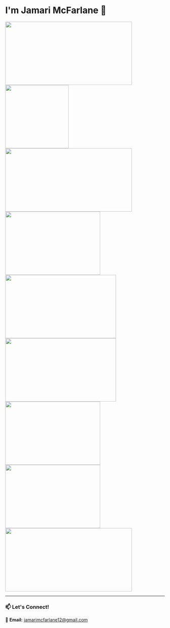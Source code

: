 # I'm Jamari McFarlane 👋  


<img src="https://github.com/user-attachments/assets/24496101-4be9-4552-b764-dc73d963f02a" width="400" height="200">
<img src="https://github.com/user-attachments/assets/8c22554b-a833-461a-bb4f-8f41add0b42c" width="200" height="200">
<img src="https://github.com/user-attachments/assets/652de196-f445-43f7-9350-24799d8dbb2c" width="400" height="200">
<img src="https://github.com/user-attachments/assets/56b2767a-7de0-40ee-b7e1-9fb04be78575" width="300" height="200">
<img src="https://github.com/user-attachments/assets/b1ea0f0a-78c5-4d45-b744-1cc94852a74b" width="350" height="200">
<img src="https://github.com/user-attachments/assets/d7fc86ff-3424-4ea1-8faa-dd38c8b97257" width="350" height="200">
<img src="https://github.com/user-attachments/assets/f5dace10-d894-4c0a-80ed-9753e67a9d0f" width="300" height="200">
<img src="https://github.com/user-attachments/assets/2214f70f-8b6c-4835-9dfa-e8202c9c52f8" width="300" height="200">
<img src="https://github.com/user-attachments/assets/e7484d76-ec98-46d6-b428-9af6d860c151" width="400" height="200">










---

### 📫 **Let's Connect!**  
📧 **Email:** jamarimcfarlane12@gmail.com
